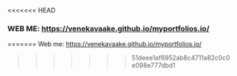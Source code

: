 <<<<<<< HEAD
### WEB ME: https://venekavaake.github.io/myportfolios.io/
=======
Web me: https://venekavaake.github.io/myportfolios.io/
>>>>>>> 51deee1af6952ab8c4711a82c0c0e098e777dbd1
